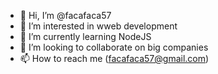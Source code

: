 - 👋 Hi, I’m @facafaca57
- 👀 I’m interested in wweb development
- 🌱 I’m currently learning NodeJS
- 💞️ I’m looking to collaborate on big companies
- 📫 How to reach me (facafaca57@gmail.com)

<!---
facafaca57/facafaca57 is a ✨ special ✨ repository because its `README.md` (this file) appears on your GitHub profile.
You can click the Preview link to take a look at your changes.
--->

